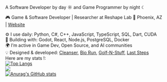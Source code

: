 A Software Developer by day ☼ and Game Programmer by night ☾

🎮 Game & Software Developer | Researcher at Reshape Lab
📍 Phoenix, AZ | [Website](https://www.devtaj.com/) 

⚙️ I use daily: Python, C#, C++, JavaScript, TypeScript, SQL, Dart, CUDA <br />
🚀 Building with: Godot, React, Node.js, PostgreSQL, Docker <br />
🌍 I’m active in Game Dev, Open Source, and AI communities <br />
💡 Designed & developed: [Cleanser](https://github.com/tajsDev/cleanser), [Bio Run](https://ceias.nau.edu/capstone/projects/CS/2024/MotusMethods_F23/), [Golf-N-Stuff](https://major-lag.itch.io/golf-n-stuff), [Last Steps](https://tajdev.itch.io/last-steps) <br />
Here are my stats !: <br />
[![Top Langs](https://github-readme-stats.vercel.app/api/top-langs/?username=tajsDev&show_icons=true&theme=transparent&layout=compact&width=400&height=300)](https://github.com/anuraghazra/github-readme-stats)
<br />
<picture>
    <source media="(prefers-color-scheme: dark)" srcset="https://streak-stats.demolab.com?user=tajsDev&theme=transparent&width=400&height=300" />
    <img src="https://streak-stats.demolab.com?user=tajsDev&theme=default&width=400&height=300" />
</picture>
<br />
[![Anurag's GitHub stats](https://github-readme-stats.vercel.app/api?username=tajsDev&show_icons=true&theme=transparent&width=400&height=300)](https://github.com/anuraghazra/github-readme-stats)
<br />
